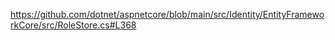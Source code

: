 https://github.com/dotnet/aspnetcore/blob/main/src/Identity/EntityFrameworkCore/src/RoleStore.cs#L368
